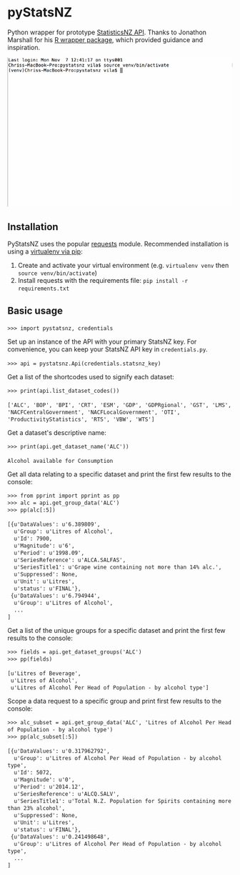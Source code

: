 # pyStatsNZ
Python wrapper for prototype [StatisticsNZ API](https://statisticsnz.portal.azure-api.net/). Thanks to Jonathon Marshall for his [R wrapper package](https://github.com/jmarshallnz/statsNZ), which provided guidance and inspiration.

![animated demo](pystatsnz.gif)

## Installation

PyStatsNZ uses the popular [requests](http://docs.python-requests.org/en/master/) module. Recommended installation is using a [virtualenv via pip](http://docs.python-guide.org/en/latest/dev/virtualenvs/):

1. Create and activate your virtual environment (e.g. `virtualenv venv` then `source venv/bin/activate`)
2. Install requests with the requirements file: `pip install -r requirements.txt`

## Basic usage

`>>> import pystatsnz, credentials`

Set up an instance of the API with your primary StatsNZ key. For convenience, you can keep your StatsNZ API key in `credentials.py`.

`>>> api = pystatsnz.Api(credentials.statsnz_key)`

Get a list of the shortcodes used to signify each dataset:

```
>>> print(api.list_dataset_codes())

['ALC', 'BOP', 'BPI', 'CRT', 'ESM', 'GDP', 'GDPRgional', 'GST', 'LMS', 'NACFCentralGovernment', 'NACFLocalGovernment', 'OTI', 'ProductivityStatistics', 'RTS', 'VBW', 'WTS']
```

Get a dataset's descriptive name:

```
>>> print(api.get_dataset_name('ALC'))

Alcohol available for Consumption
```

Get all data relating to a specific dataset and print the first few results to the console:

```
>>> from pprint import pprint as pp
>>> alc = api.get_group_data('ALC')
>>> pp(alc[:5])

[{u'DataValues': u'6.389809',
  u'Group': u'Litres of Alcohol',
  u'Id': 7900,
  u'Magnitude': u'6',
  u'Period': u'1998.09',
  u'SeriesReference': u'ALCA.SALFAS',
  u'SeriesTitle1': u'Grape wine containing not more than 14% alc.',
  u'Suppressed': None,
  u'Unit': u'Litres',
  u'status': u'FINAL'},
 {u'DataValues': u'6.794944',
  u'Group': u'Litres of Alcohol',
  ...
]
```

Get a list of the unique groups for a specific dataset and print the first few results to the console:

```
>>> fields = api.get_dataset_groups('ALC')
>>> pp(fields)

[u'Litres of Beverage',
 u'Litres of Alcohol',
 u'Litres of Alcohol Per Head of Population - by alcohol type']
```

Scope a data request to a specific group and print first few results to the console:

```
>>> alc_subset = api.get_group_data('ALC', 'Litres of Alcohol Per Head of Population - by alcohol type')
>>> pp(alc_subset[:5])

[{u'DataValues': u'0.317962792',
  u'Group': u'Litres of Alcohol Per Head of Population - by alcohol type',
  u'Id': 5072,
  u'Magnitude': u'0',
  u'Period': u'2014.12',
  u'SeriesReference': u'ALCQ.SALV',
  u'SeriesTitle1': u'Total N.Z. Population for Spirits containing more than 23% alcohol',
  u'Suppressed': None,
  u'Unit': u'Litres',
  u'status': u'FINAL'},
 {u'DataValues': u'0.241498648',
  u'Group': u'Litres of Alcohol Per Head of Population - by alcohol type',
  ...
]
```
